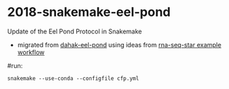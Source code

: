 # 2018-snakemake-eel-pond
Update of the Eel Pond Protocol in Snakemake


* migrated from [dahak-eel-pond](https://github.com/bluegenes/dahak-eel-pond) 
using ideas from [rna-seq-star example workflow](https://github.com/snakemake-workflows/rna-seq-star-deseq2)

#run:
```
snakemake --use-conda --configfile cfp.yml
```

